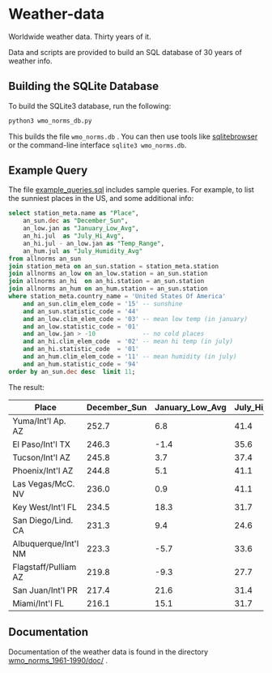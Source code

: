 # Weather-data
Worldwide weather data.  Thirty years of it.

Data and scripts are provided to build an SQL database of 30 years of weather info.

## Building the SQLite Database
To build the SQLite3 database, run the following:
```Bash
python3 wmo_norms_db.py
```
This builds the file `wmo_norms.db` .
You can then use tools like [sqlitebrowser](http://sqlitebrowser.org) or the command-line interface `sqlite3 wmo_norms.db`.

## Example Query
The file [example_queries.sql](example_queries.sql) includes sample queries.  For example, to list the sunniest places in the US, and some additional info:

```sql
select station_meta.name as "Place",
    an_sun.dec as "December_Sun",
    an_low.jan as "January_Low_Avg",
    an_hi.jul  as "July_Hi_Avg",
    an_hi.jul - an_low.jan as "Temp_Range",
    an_hum.jul as "July_Humidity_Avg"
from allnorms an_sun
join station_meta on an_sun.station = station_meta.station
join allnorms an_low on an_low.station = an_sun.station
join allnorms an_hi  on an_hi.station = an_sun.station
join allnorms an_hum on an_hum.station = an_sun.station
where station_meta.country_name = 'United States Of America'
    and an_sun.clim_elem_code = '15' -- sunshine
    and an_sun.statistic_code = '44' 
    and an_low.clim_elem_code = '03' -- mean low temp (in january)
    and an_low.statistic_code = '01' 
    and an_low.jan > -10             -- no cold places
    and an_hi.clim_elem_code  = '02' -- mean hi temp (in july)
    and an_hi.statistic_code  = '01' 
    and an_hum.clim_elem_code = '11' -- mean humidity (in july)
    and an_hum.statistic_code = '94' 
order by an_sun.dec desc  limit 11;
```
The result:

|Place|December_Sun|January_Low_Avg|July_Hi_Avg|Temp_Range|July_Humidity_Avg|
|---|---|---|---|---|---|
|Yuma/Int'l Ap. AZ|252.7|6.8|41.4|34.6|35.2|
|El Paso/Int'l TX|246.3|-1.4|35.6|37.0|43.9|
|Tucson/Int'l AZ|245.8|3.7|37.4|33.7|41.6|
|Phoenix/Int'l AZ|244.8|5.1|41.1|36.0|31.6|
|Las Vegas/McC. NV|236.0|0.9|41.1|40.2|21.1|
|Key West/Int'l FL|234.5|18.3|31.7|13.4|72.2|
|San Diego/Lind. CA|231.3|9.4|24.6|15.2|74.6|
|Albuquerque/Int'l NM|223.3|-5.7|33.6|39.3|41.9|
|Flagstaff/Pulliam AZ|219.8|-9.3|27.7|37.0|51.1|
|San Juan/Int'l PR|217.4|21.6|31.4|9.8|75.9|
|Miami/Int'l FL|216.1|15.1|31.7|16.6|74.8|

## Documentation
Documentation of the weather data is found in the directory [wmo_norms_1961-1990/doc/](wmo_norms_1961-1990/doc/) .
